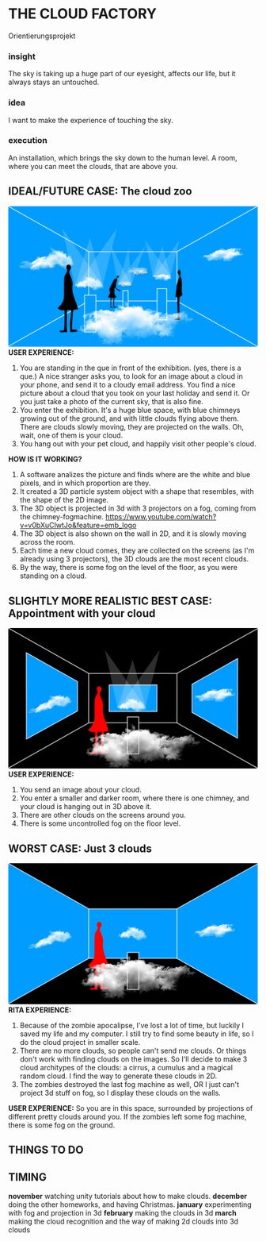 # **THE CLOUD FACTORY**
Orientierungsprojekt

### **insight**
The sky is taking up a huge part of our eyesight, affects our life, 
but it always stays an untouched.

### **idea**
I want to make the experience of touching the sky. 

### **execution**
An installation, which brings the sky down to the human level. 
A room, where you can meet the clouds, that are above you.

## **IDEAL/FUTURE CASE: The cloud zoo**
![alt text](https://github.com/ritaeperjesi/cloudfactory/blob/master/1.jpg)
**USER EXPERIENCE:**
1. You are standing in the que in front of the exhibition. (yes, there is a que.)
A nice stranger asks you, to look for an image about a cloud in your phone, and send it to a cloudy email address. You find a nice picture about a cloud that you took on your last holiday and send it. Or you just take a photo of the current sky, that is also fine. 
2. You enter the exhibition. It's a huge blue space, with blue chimneys growing out of the ground, and with little clouds flying above them. There are clouds slowly moving, they are projected on the walls. Oh, wait, one of them is your cloud. 
3. You hang out with your pet cloud, and happily visit other people's cloud. 

**HOW IS IT WORKING?**
1. A software analizes the picture and finds where are the white and blue pixels, and in which proportion are they.
2. It created a 3D particle system object with a shape that resembles, with the shape of the 2D image.
3. The 3D object is projected in 3d with 3 projectors on a fog, coming from the chimney-fogmachine. 
https://www.youtube.com/watch?v=v0bXuCIwtJo&feature=emb_logo
4. The 3D object is also shown on the wall in 2D, and it is slowly moving across the room.
5. Each time a new cloud comes, they are collected on the screens (as I'm already using 3 projectors), the 3D clouds are the most recent clouds. 
6. By the way, there is some fog on the level of the floor, as you were standing on a cloud.

## **SLIGHTLY MORE REALISTIC BEST CASE: Appointment with your cloud**
![alt text](https://github.com/ritaeperjesi/cloudfactory/blob/master/2.jpg)
**USER EXPERIENCE:**
1. You send an image about your cloud.
2. You enter a smaller and darker room, where there is one chimney, and your cloud is hanging out in 3D above it. 
3. There are other clouds on the screens around you.
4. There is some uncontrolled fog on the floor level.

## **WORST CASE: Just 3 clouds**
![alt text](https://github.com/ritaeperjesi/cloudfactory/blob/master/3.jpg)
**RITA EXPERIENCE:**
1. Because of the zombie apocalipse, I've lost a lot of time, but luckily I saved my life and my computer. I still try to find some beauty in life, so I do the cloud project in smaller scale.
2. There are no more clouds, so people can't send me clouds. Or things don't work with finding clouds on the images. 
So I'll decide to make 3 cloud architypes of the clouds: a cirrus, a cumulus and a magical random cloud.
I find the way to generate these clouds in 2D.
4. The zombies destroyed the last fog machine as well, OR I just can't project 3d stuff on fog, so I display these clouds on the walls. 

**USER EXPERIENCE:**
So you are in this space, surrounded by projections of different pretty clouds around you. If the zombies left some fog machine, there is some fog on the ground. 

## **THINGS TO DO**

## **TIMING**
**november**
watching unity tutorials about how to make clouds.
**december**
doing the other homeworks, and having Christmas.
**january**
experimenting with fog and projection in 3d
**february**
making the clouds in 3d
**march**
making the cloud recognition and the way of making 2d clouds into 3d clouds

